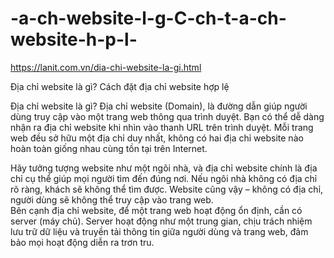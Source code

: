 # -a-ch-website-l-g-C-ch-t-a-ch-website-h-p-l-
https://lanit.com.vn/dia-chi-website-la-gi.html

Địa chỉ website là gì? Cách đặt địa chỉ website hợp lệ

Địa chỉ website là gì?
Địa chỉ website (Domain), là đường dẫn giúp người dùng truy cập vào một trang web thông qua trình duyệt. Bạn có thể dễ dàng nhận ra địa chỉ website khi nhìn vào thanh URL trên trình duyệt. Mỗi trang web đều sở hữu một địa chỉ duy nhất, không có hai địa chỉ website nào hoàn toàn giống nhau cùng tồn tại trên Internet.

Hãy tưởng tượng website như một ngôi nhà, và địa chỉ website chính là địa chỉ cụ thể giúp mọi người tìm đến đúng nơi. Nếu ngôi nhà không có địa chỉ rõ ràng, khách sẽ không thể tìm được. Website cũng vậy – không có địa chỉ, người dùng sẽ không thể truy cập vào trang web.
\
Bên cạnh địa chỉ website, để một trang web hoạt động ổn định, cần có server (máy chủ). Server hoạt động như một trung gian, chịu trách nhiệm lưu trữ dữ liệu và truyền tải thông tin giữa người dùng và trang web, đảm bảo mọi hoạt động diễn ra trơn tru.
